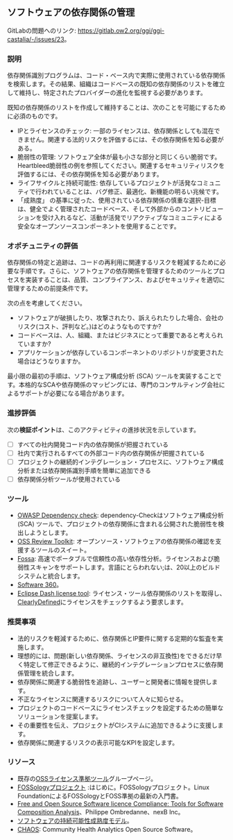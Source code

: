 ## ソフトウェアの依存関係の管理

GitLabの問題へのリンク: <https://gitlab.ow2.org/ggi/ggi-castalia/-/issues/23>。

### 説明

依存関係識別プログラムは、コード・ベース内で実際に使用されている依存関係を検索します。その結果、組織はコードベースの既知の依存関係のリストを確立して維持し、特定されたプロバイダーの進化を監視する必要があります。

既知の依存関係のリストを作成して維持することは、次のことを可能にするために必須のものです。
* IPとライセンスのチェック: 一部のライセンスは、依存関係としても混在できません。関連する法的リスクを評価するには、その依存関係を知る必要がある。
* 脆弱性の管理: ソフトウェア全体が最も小さな部分と同じくらい脆弱です。Heartbleed脆弱性の例を参照してください。関連するセキュリティリスクを評価するには、その依存関係を知る必要があります。
* ライフサイクルと持続可能性: 依存しているプロジェクトが活発なコミュニティで行われていることは、バグ修正、最適化、新機能の明るい兆候です。
* 「成熟度」 の基準に従った、使用されている依存関係の慎重な選択-目標は、健全でよく管理されたコードベース、そして外部からのコントリビューションを受け入れるなど、活動が活発でリアクティブなコミュニティによる安全なオープンソースコンポーネントを使用することです。

### オポチュニティの評価

依存関係の特定と追跡は、コードの再利用に関連するリスクを軽減するために必要な手順です。さらに、ソフトウェアの依存関係を管理するためのツールとプロセスを実装することは、品質、コンプライアンス、およびセキュリティを適切に管理するための前提条件です。

次の点を考慮してください。
* ソフトウェアが破損したり、攻撃されたり、訴えられたりした場合、会社のリスク(コスト、評判など。)はどのようなものですか?
* コードベースは、人、組織、またはビジネスにとって重要であると考えられていますか?
* アプリケーションが依存しているコンポーネントのリポジトリが変更された場合はどうなりますか。

最小限の最初の手順は、ソフトウェア構成分析 (SCA) ツールを実装することです。本格的なSCAや依存関係のマッピングには、専門のコンサルティング会社によるサポートが必要になる場合があります。

### 進捗評価

次の**検証ポイント**は、このアクティビティの進捗状況を示しています。
- [ ] すべての社内開発コード内の依存関係が把握されている
- [ ] 社内で実行されるすべての外部コード内の依存関係が把握されている
- [ ] プロジェクトの継続的インテグレーション・プロセスに、ソフトウェア構成分析または依存関係識別手順を簡単に追加できる
- [ ] 依存関係分析ツールが使用されている

### ツール
* [OWASP Dependency check](https://github.com/jeremylong/DependencyCheck): dependency-Checkはソフトウェア構成分析 (SCA) ツールで、プロジェクトの依存関係に含まれる公開された脆弱性を検出しようとします。
* [OSS Review Toolkit](https://oss-review-toolkit.org/): オープンソース・ソフトウェアの依存関係の確認を支援するツールのスイート。
* [Fossa](https://github.com/fossas/fossa-cli): 高速でポータブルで信頼性の高い依存性分析。ライセンスおよび脆弱性スキャンをサポートします。言語にとらわれない;は、20以上のビルドシステムと統合します。
* [Software 360](https://projects.eclipse.org/projects/technology.sw360)。
* [Eclipse Dash license tool](https://github.com/eclipse/dash-licenses): ライセンス・ツール依存関係のリストを取得し、[ClearlyDefined](https://clearlydefined.io)にライセンスをチェックするよう要求します。


### 推奨事項

* 法的リスクを軽減するために、依存関係とIP要件に関する定期的な監査を実施します。
* 理想的には、問題(新しい依存関係、ライセンスの非互換性)をできるだけ早く特定して修正できるように、継続的インテグレーションプロセスに依存関係管理を統合します。
* 依存関係に関連する脆弱性を追跡し、ユーザーと開発者に情報を提供します。
* 不正なライセンスに関連するリスクについて人々に知らせる。
* プロジェクトのコードベースにライセンスチェックを設定するための簡単なソリューションを提案します。
* その重要性を伝え、プロジェクトがCIシステムに追加できるように支援します。
* 依存関係に関連するリスクの表示可能なKPIを設定します。

### リソース

* 既存の[OSSライセンス準拠ツール](https://oss-compliance-tooling.org/Tooling-Landscape/OSS-Based-licence-Compliance-Tools/)グループページ。
* [FOSSologyプロジェクト](https://www.linuxfoundation.org/wp-content/uploads/lfcorp/files/lf_foss_compliance_fossology.pdf) :はじめに。FOSSologyプロジェクト。Linux FoundationによるFOSSologyとFOSS準拠の最新の入門書。
*  [Free and Open Source Software licence Compliance: Tools for Software Composition Analysis](https://www.computer.org/csdl/magazine/co/2020/10/09206429/1npxG2VFQSk)、Philippe Ombredanne、nexB Inc。
* [ソフトウェアの持続可能性成熟度モデル](http://oss-watch.ac.uk/resources/ssmm)。
* [CHAOS](https://chaoss.community/): Community Health Analytics Open Source Software。
